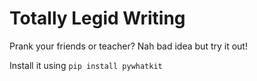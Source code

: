 # Totally Legid Writing
 Prank your friends or teacher? Nah bad idea but try it out!

Install it using `pip install pywhatkit`